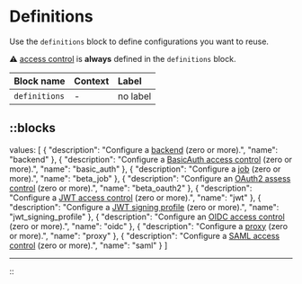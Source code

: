 # Definitions

Use the `definitions` block to define configurations you want to reuse.

&#9888; [access control](/configuration/access-control) is **always** defined in the `definitions` block.

| Block name    | Context | Label    |
|:--------------|:--------|:---------|
| `definitions` | -       | no label |

::blocks
---
values: [
  {
    "description": "Configure a [backend](/configuration/block/backend) (zero or more).",
    "name": "backend"
  },
  {
    "description": "Configure a [BasicAuth access control](/configuration/block/basic_auth) (zero or more).",
    "name": "basic_auth"
  },
  {
    "description": "Configure a [job](/configuration/block/job) (zero or more).",
    "name": "beta_job"
  },
  {
    "description": "Configure an [OAuth2 assess control](/configuration/block/beta_oauth2) (zero or more).",
    "name": "beta_oauth2"
  },
  {
    "description": "Configure a [JWT access control](/configuration/block/jwt) (zero or more).",
    "name": "jwt"
  },
  {
    "description": "Configure a [JWT signing profile](/configuration/block/jwt_signing_profile) (zero or more).",
    "name": "jwt_signing_profile"
  },
  {
    "description": "Configure an [OIDC access control](/configuration/block/oidc) (zero or more).",
    "name": "oidc"
  },
  {
    "description": "Configure a [proxy](/configuration/block/proxy) (zero or more).",
    "name": "proxy"
  },
  {
    "description": "Configure a [SAML access control](/configuration/block/saml) (zero or more).",
    "name": "saml"
  }
]

---
::
